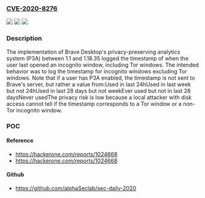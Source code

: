 ### [CVE-2020-8276](https://cve.mitre.org/cgi-bin/cvename.cgi?name=CVE-2020-8276)
![](https://img.shields.io/static/v1?label=Product&message=https%3A%2F%2Fgithub.com%2Fbrave%2Fbrave-core&color=blue)
![](https://img.shields.io/static/v1?label=Version&message=n%2Fa&color=blue)
![](https://img.shields.io/static/v1?label=Vulnerability&message=Cleartext%20Storage%20of%20Sensitive%20Information%20(CWE-312)&color=brighgreen)

### Description

The implementation of Brave Desktop's privacy-preserving analytics system (P3A) between 1.1 and 1.18.35 logged the timestamp of when the user last opened an incognito window, including Tor windows. The intended behavior was to log the timestamp for incognito windows excluding Tor windows. Note that if a user has P3A enabled, the timestamp is not sent to Brave's server, but rather a value from:Used in last 24hUsed in last week but not 24hUsed in last 28 days but not weekEver used but not in last 28 daysNever usedThe privacy risk is low because a local attacker with disk access cannot tell if the timestamp corresponds to a Tor window or a non-Tor incognito window.

### POC

#### Reference
- https://hackerone.com/reports/1024668
- https://hackerone.com/reports/1024668

#### Github
- https://github.com/alphaSeclab/sec-daily-2020


